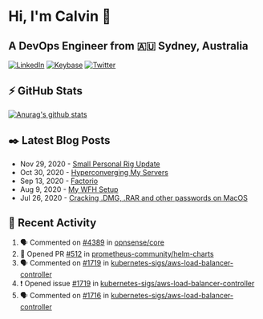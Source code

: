 # Hi, I'm Calvin 🍭
## A DevOps Engineer from 🇦🇺 Sydney, Australia</h3>

[![LinkedIn](https://img.shields.io/badge/-c–bui-0077B5?style=flat-square&labelColor=0077B5&logo=LinkedIn&logoColor=white)](https://www.linkedin.com/in/c-bui/)
[![Keybase](https://img.shields.io/badge/-calvinbui-ff6f21?style=flat-square&labelColor=ff6f21&logo=Keybase&logoColor=white)](https://keybase.io/calvinbui)
[![Twitter](https://img.shields.io/badge/-ASAPCalvin-1DA1F2?style=flat-square&labelColor=1DA1F2&logo=Twitter&logoColor=white)](https://twitter.com/ASAPCalvin)

<!-- https://github.com/rishavanand/github-profilinator -->
## ⚡ GitHub Stats
[![Anurag's github stats](https://github-readme-stats.vercel.app/api?username=calvinbui&count_private=true&hide_title=true)](https://github.com/anuraghazra/github-readme-stats)

<!-- https://github.com/gautamkrishnar/blog-post-workflow -->
## ✒️ Latest Blog Posts

<!-- BLOG-POST-LIST:START -->
- Nov 29, 2020 - [Small Personal Rig Update](https://calvin.me/small-personal-rig-update)
- Oct 30, 2020 - [Hyperconverging My Servers](https://calvin.me/hyperconverging-my-servers)
- Sep 13, 2020 - [Factorio](https://calvin.me/factorio)
- Aug 9, 2020 - [My WFH Setup](https://calvin.me/my-wfh-setup)
- Jul 26, 2020 - [Cracking .DMG, .RAR and other passwords on MacOS](https://calvin.me/cracking-passwords-on-macos)

<!-- BLOG-POST-LIST:END -->

## 🏃‍ Recent Activity

<!--START_SECTION:activity-->
1. 🗣 Commented on [#4389](https://github.com/opnsense/core/issues/4389) in [opnsense/core](https://github.com/opnsense/core)
2. 💪 Opened PR [#512](https://github.com/prometheus-community/helm-charts/pull/512) in [prometheus-community/helm-charts](https://github.com/prometheus-community/helm-charts)
3. 🗣 Commented on [#1719](https://github.com/kubernetes-sigs/aws-load-balancer-controller/issues/1719) in [kubernetes-sigs/aws-load-balancer-controller](https://github.com/kubernetes-sigs/aws-load-balancer-controller)
4. ❗️ Opened issue [#1719](https://github.com/kubernetes-sigs/aws-load-balancer-controller/issues/1719) in [kubernetes-sigs/aws-load-balancer-controller](https://github.com/kubernetes-sigs/aws-load-balancer-controller)
5. 🗣 Commented on [#1716](https://github.com/kubernetes-sigs/aws-load-balancer-controller/issues/1716) in [kubernetes-sigs/aws-load-balancer-controller](https://github.com/kubernetes-sigs/aws-load-balancer-controller)
<!--END_SECTION:activity-->
